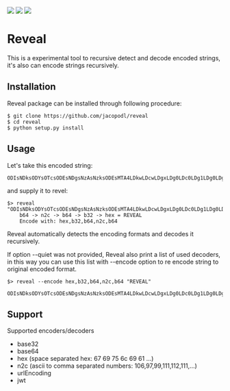 ![](https://img.shields.io/badge/Language-Python3-orange.svg)
![](https://img.shields.io/badge/version-1.0.0-green.svg)
![](https://img.shields.io/badge/License-GPL3-blue.svg)

# Reveal #
This is a experimental tool to recursive detect and decode encoded strings, it's also can encode strings recursively.

## Installation
Reveal package can be installed through following procedure:

    $ git clone https://github.com/jacopodl/reveal
    $ cd reveal
    $ python setup.py install
    
## Usage ##
Let's take this encoded string:

    ODIsNDksODYsOTcsODEsNDgsNzAsNzksODEsMTA4LDkwLDcwLDgxLDg0LDc0LDg1LDg0LDg1LDEwOCw2Nyw4Niw4NSwxMDAsODYsODUsODUsODIsNzQsODQsODUsMTEyLDY2LDgyLDQ5LDc0LDgzLDg1LDg0LDQ4LDU3LDgwLDg0LDQ4LDYx

and supply it to revel:

    $> reveal "ODIsNDksODYsOTcsODEsNDgsNzAsNzksODEsMTA4LDkwLDcwLDgxLDg0LDc0LDg1LDg0LDg1LDEwOCw2Nyw4Niw4NSwxMDAsODYsODUsODUsODIsNzQsODQsODUsMTEyLDY2LDgyLDQ5LDc0LDgzLDg1LDg0LDQ4LDU3LDgwLDg0LDQ4LDYx"
        b64 -> n2c -> b64 -> b32 -> hex = REVEAL
        Encode with: hex,b32,b64,n2c,b64

Reveal automatically detects the encoding formats and decodes it recursively.

If option --quiet was not provided, Reveal also print a list of used decoders, in this way you can use this list with  --encode option to re encode string to original encoded format.

    $> reveal --encode hex,b32,b64,n2c,b64 "REVEAL"
        ODIsNDksODYsOTcsODEsNDgsNzAsNzksODEsMTA4LDkwLDcwLDgxLDg0LDc0LDg1LDg0LDg1LDEwOCw2Nyw4Niw4NSwxMDAsODYsODUsODUsODIsNzQsODQsODUsMTEyLDY2LDgyLDQ5LDc0LDgzLDg1LDg0LDQ4LDU3LDgwLDg0LDQ4LDYx
        
   
## Support ##
Supported encoders/decoders

- base32
- base64
- hex (space separated hex: 67 69 75 6c 69 61 ...)
- n2c (ascii to comma separated numbers: 106,97,99,111,112,111,...)
- urlEncoding
- jwt
